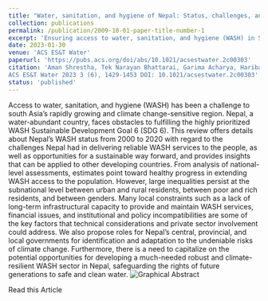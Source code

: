 ```yaml
---
title: "Water, sanitation, and hygiene of Nepal: Status, challenges, and opportunities"
collection: publications
permalink: /publication/2009-10-01-paper-title-number-1
excerpt: 'Ensuring access to water, sanitation, and hygiene (WASH) in South Asia, especially in climate-sensitive Nepal, remains challenging despite its water abundance. Significant inequalities exist between urban and rural areas, rich and poor, and genders. This review analyzes Nepal's WASH progress from 2000 to 2020, identifying challenges like infrastructural, financial, and policy issues, and suggests roles for government and private sector involvement to develop a climate-resilient WASH sector.'
date: 2023-01-30
venue: 'ACS ES&T Water'
paperurl: 'https://pubs.acs.org/doi/abs/10.1021/acsestwater.2c00303'
citation: 'Aman Shrestha, Tek Narayan Bhattarai, Garima Acharya, Haribansha Timalsina, Sara J. Marks, Sital Uprety, and Shukra Raj Paudel 
ACS ES&T Water 2023 3 (6), 1429-1453 DOI: 10.1021/acsestwater.2c00303'
status: 'published'
---
```


Access to water, sanitation, and hygiene (WASH) has been a challenge to south Asia’s rapidly growing and climate change-sensitive region. Nepal, a water-abundant country, faces obstacles to fulfilling the highly prioritized WASH Sustainable Development Goal 6 (SDG 6). This review offers details about Nepal’s WASH status from 2000 to 2020 with regard to the challenges Nepal had in delivering reliable WASH services to the people, as well as opportunities for a sustainable way forward, and provides insights that can be applied to other developing countries. From analysis of national-level assessments, estimates point toward healthy progress in extending WASH access to the population. However, large inequalities persist at the subnational level between urban and rural residents, between poor and rich residents, and between genders. Many local constraints such as a lack of long-term infrastructural capacity to provide and maintain WASH services, financial issues, and institutional and policy incompatibilities are some of the key factors that technical considerations and private sector involvement could address. We also propose roles for Nepal’s central, provincial, and local governments for identification and adaptation to the undeniable risks of climate change. Furthermore, there is a need to capitalize on the potential opportunities for developing a much-needed robust and climate-resilient WASH sector in Nepal, safeguarding the rights of future generations to safe and clean water.
![Graphical Abstract](GA_WASH_revised-01.png)

Read this Article
